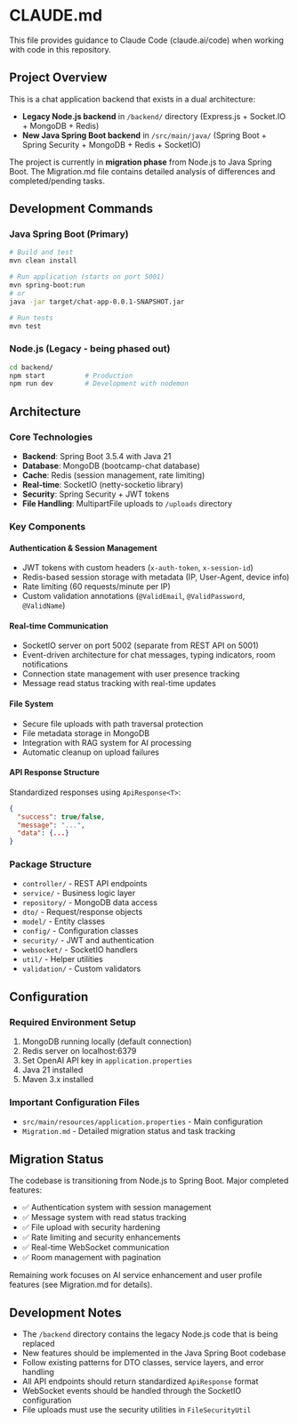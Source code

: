 # CLAUDE.md

This file provides guidance to Claude Code (claude.ai/code) when working with code in this repository.

## Project Overview

This is a chat application backend that exists in a dual architecture:
- **Legacy Node.js backend** in `/backend/` directory (Express.js + Socket.IO + MongoDB + Redis)
- **New Java Spring Boot backend** in `/src/main/java/` (Spring Boot + Spring Security + MongoDB + Redis + SocketIO)

The project is currently in **migration phase** from Node.js to Java Spring Boot. The Migration.md file contains detailed analysis of differences and completed/pending tasks.

## Development Commands

### Java Spring Boot (Primary)
```bash
# Build and test
mvn clean install

# Run application (starts on port 5001)
mvn spring-boot:run
# or
java -jar target/chat-app-0.0.1-SNAPSHOT.jar

# Run tests
mvn test
```

### Node.js (Legacy - being phased out)
```bash
cd backend/
npm start          # Production
npm run dev        # Development with nodemon
```

## Architecture

### Core Technologies
- **Backend**: Spring Boot 3.5.4 with Java 21
- **Database**: MongoDB (bootcamp-chat database)
- **Cache**: Redis (session management, rate limiting)
- **Real-time**: SocketIO (netty-socketio library)
- **Security**: Spring Security + JWT tokens
- **File Handling**: MultipartFile uploads to `/uploads` directory

### Key Components

#### Authentication & Session Management
- JWT tokens with custom headers (`x-auth-token`, `x-session-id`)
- Redis-based session storage with metadata (IP, User-Agent, device info)
- Rate limiting (60 requests/minute per IP)
- Custom validation annotations (`@ValidEmail`, `@ValidPassword`, `@ValidName`)

#### Real-time Communication
- SocketIO server on port 5002 (separate from REST API on 5001)
- Event-driven architecture for chat messages, typing indicators, room notifications
- Connection state management with user presence tracking
- Message read status tracking with real-time updates

#### File System
- Secure file uploads with path traversal protection
- File metadata storage in MongoDB
- Integration with RAG system for AI processing
- Automatic cleanup on upload failures

#### API Response Structure
Standardized responses using `ApiResponse<T>`:
```json
{
  "success": true/false,
  "message": "...",
  "data": {...}
}
```

### Package Structure
- `controller/` - REST API endpoints
- `service/` - Business logic layer
- `repository/` - MongoDB data access
- `dto/` - Request/response objects
- `model/` - Entity classes
- `config/` - Configuration classes
- `security/` - JWT and authentication
- `websocket/` - SocketIO handlers
- `util/` - Helper utilities
- `validation/` - Custom validators

## Configuration

### Required Environment Setup
1. MongoDB running locally (default connection)
2. Redis server on localhost:6379
3. Set OpenAI API key in `application.properties`
4. Java 21 installed
5. Maven 3.x installed

### Important Configuration Files
- `src/main/resources/application.properties` - Main configuration
- `Migration.md` - Detailed migration status and task tracking

## Migration Status

The codebase is transitioning from Node.js to Spring Boot. Major completed features:
- ✅ Authentication system with session management
- ✅ Message system with read status tracking  
- ✅ File upload with security hardening
- ✅ Rate limiting and security enhancements
- ✅ Real-time WebSocket communication
- ✅ Room management with pagination

Remaining work focuses on AI service enhancement and user profile features (see Migration.md for details).

## Development Notes

- The `/backend` directory contains the legacy Node.js code that is being replaced
- New features should be implemented in the Java Spring Boot codebase
- Follow existing patterns for DTO classes, service layers, and error handling
- All API endpoints should return standardized `ApiResponse` format
- WebSocket events should be handled through the SocketIO configuration
- File uploads must use the security utilities in `FileSecurityUtil`